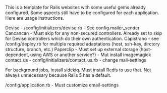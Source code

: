 This is a template for Rails websites with some useful gems already configured. Some aspects still have to be configured for each application. Here are usage instructions.

Devise - /config/initializers/devise.rb - See config.mailer_sender Cancancan - Must skip for any non-secured controllers. Already set to skip for Devise controllers which do their own authentication. Capistrano - see /config/deploy.rb for multiple required adaptations (host, ssh-key, dirctory structure, branch, etc.) Paperclip - Must set up external storage (host-dependent, using AWS or another service?) - Mut install imagemagick contact_us - config/initializers/contact_us.rb - change mail-settings

For background jobs, install sidekiq. Must install Redis to use that. Not always unnecessary because Rails 5 has a default.

/config/application.rb - Must customize email-settings
